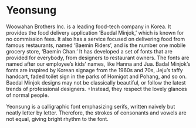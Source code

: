 # Yeonsung
Woowahan Brothers Inc. is a leading food-tech company in Korea. It provides the food delivery application ‘Baedal Minjok,’ which is known for no commission fees. It also has a service focused on delivering food from famous restaurants, named ‘Baemin Riders’, and is the number one mobile grocery store, ‘Baemin Chan.’ It has developed a set of fonts that are provided for everybody, from designers to restaurant owners. The fonts are named after our employee’s kids’ names, like Hanna and Jua. Badal Minjok’s fonts are inspired by Korean signage from the 1960s and 70s, Jeju’s taffy handcart, faded toilet sign in the parks of Homigot and Pohang, and so on. Baedal Minjok designs may not be classically beautiful, or follow the latest trends of professional designers. +Instead, they respect the lovely glances of normal people. 

Yeonsung is a calligraphic font emphasizing serifs, written naively but neatly letter by letter. Therefore, the strokes of consonants and vowels are not equal, giving bright rhythm to the font.
